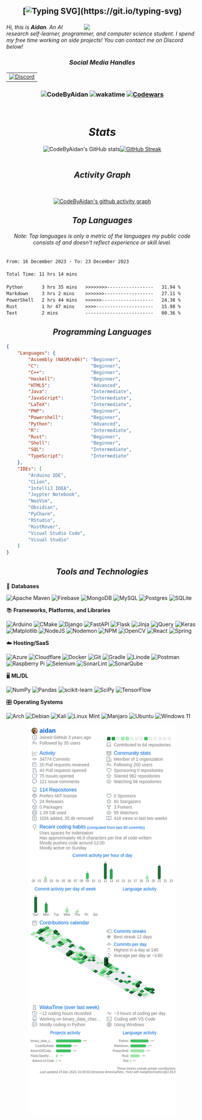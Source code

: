 <h2 align="center">

[![Typing SVG](https://readme-typing-svg.herokuapp.com?font='Comfortaa'&color=%23268F77&size=30&center=true&vCenter=true&height=30&lines=Hello+there+!;Welcome+to+my+profile+!)](https://git.io/typing-svg)

</h2>

<img align="right" src="https://user-images.githubusercontent.com/67598470/199029189-64a854c4-2f8e-421a-870c-92f3650d389e.gif" width="300">

_Hi, this is ***Aidan***. An AI research self-learner, programmer, and computer science student. I spend my free time working on side projects! You can contact me on Discord below!_

<!-- https://github.com/qoft/sellapp/pull/2#issuecomment-1341829208
Love this argument :trollface:

https://github.com/servetgulnaroglu/cube.c/issues/2#issuecomment-1272169976
teaching a person linear algebra :trollface: -->

<h3 align='center'><i>Social Media Handles</i></h3>
<p align='center'>

<table width="auto" align='center'>
<tr>
    <td align='center' width="auto">
        <a href="https://discord.com/users/300291395883892737"><img src="https://lanyard-profile-readme.vercel.app/api/300291395883892737?theme=dark&bg=00000000&animated=true&hideDiscrim=false&borderRadius=30px&idleMessage=Probably%20doing%20something%20else..." alt="Discord"></a>
    </td>
</tr>
</table>

</p>

<h3 align="center">

<img src="https://komarev.com/ghpvc/?username=CodeByAidan&label=Profile%20views&color=0e75b6&style=flat" alt="CodeByAidan" />    ![wakatime](https://wakatime.com/badge/user/df411a1a-efe6-4563-bbd4-4aeac36e8212.svg) <!-- (https://wakatime.com/@df411a1a-efe6-4563-bbd4-4aeac36e8212) --> [![Codewars](https://www.codewars.com/users/livxy/badges/micro)](https://www.codewars.com/users/livxy)

 </h3>
 </br>
<div align="center">

<h1><i>Stats</i></h1>

<!--  <img src="https://c.tenor.com/grhuEkbcNh8AAAAi/emoji-fast-typing.gif"> -->

![CodeByAidan's GitHub stats](https://github-readme-stats-livxy.vercel.app/api?username=CodeByAidan&title_color=4F8CC9&text_color=9f9f9f&show_icons=true&bg_color=00000000&hide_border=true&icon_color=4F8CC9&hide_title=true&count_private=true)[![GitHub Streak](https://streak-stats.demolab.com?user=CodeByAidan&hide_border=true&background=00000000&border=00000000&stroke=9F9F9F&ring=64B2FF&fire=4F8CC9&currStreakNum=4F8CC9&sideNums=4F8CC9&currStreakLabel=D8D8D8&sideLabels=D8D8D8&dates=9F9F9F)](https://git.io/streak-stats)
</br>
</br>
<h2><i>Activity Graph</i></h2>
</br>

[![CodeByAidan's github activity graph](https://github-readme-activity-graph.vercel.app/graph?username=CodeByAidan&bg_color=00000000&color=c7c7c7&line=75baff&point=4F8CC9&area=true&hide_border=true)](https://github.com/CodeByAidan/)

<!-- <h2><i>Language and Tools</i></h2>
</br>
 <img src="https://raw.githubusercontent.com/devicons/devicon/9f4f5cdb393299a81125eb5127929ea7bfe42889/icons/javascript/javascript-original.svg" height="auto" width="60px">
 <img src="https://www.vectorlogo.zone/logos/python/python-icon.svg" height="auto" width="60px">
 <img src="https://www.vectorlogo.zone/logos/java/java-icon.svg" height="auto" width="60px">
 <img src="https://www.vectorlogo.zone/logos/tensorflow/tensorflow-icon.svg" height="auto" width="60px">
 <img src="https://www.vectorlogo.zone/logos/google_cloud/google_cloud-ar21.svg" height="auto" width="130px">
 <img src="https://www.vectorlogo.zone/logos/github/github-icon.svg" height="auto" width="60px">
 <img src="https://raw.githubusercontent.com/bestofjs/bestofjs-webui/3d170b34b08dabaeda6158e17eee7d32b930f923/public/logos/vscode.svg" height="auto" width="60">
  <img src="https://www.vectorlogo.zone/logos/jupyter/jupyter-ar21.svg" height="auto" width="130">
 <img src="https://www.vectorlogo.zone/logos/gnu_bash/gnu_bash-official.svg" width="130px">
</br>
</br> -->

<!-- [![Top Langs](https://github-readme-stats.vercel.app/api/top-langs/?username=CodeByAidan&langs_count=10&text_color=9f9f9f&title_color=4F8CC9&bg_color=00000000&hide_border=false&layout=compact)](https://github.com/anuraghazra/github-readme-stats) -->


<h2><i>Top Languages</i></h2>

<h6> Note: Top languages is only a metric of the languages my public code consists of and doesn't reflect experience or skill level. </h6>

</div>

<!-- <table width="auto" align='center'>
<tr>
    <td align='center' width="auto">
        <a href="https://info.flagcounter.com/Y4ii"><img src="https://s01.flagcounter.com/count2/Y4ii/bg_FFFFFF/txt_000000/border_CCCCCC/columns_8/maxflags_250/viewers_0/labels_1/pageviews_1/flags_0/percent_0/" alt="Flag Counter" border="0"></a>
    </td>
</tr>
</table> -->

<!--START_SECTION:waka-->

```txt
From: 16 December 2023 - To: 23 December 2023

Total Time: 11 hrs 14 mins

Python       3 hrs 35 mins   >>>>>>>>-----------------   31.94 %
Markdown     3 hrs 2 mins    >>>>>>>------------------   27.11 %
PowerShell   2 hrs 44 mins   >>>>>>-------------------   24.38 %
Rust         1 hr 47 mins    >>>>---------------------   15.98 %
Text         2 mins          -------------------------   00.36 %
```

<!--END_SECTION:waka-->

<div align="center"><h2><i>Programming Languages</i></h2></div>


```json
{
    "Languages": {
        "Assembly (NASM/x86)": "Beginner",
        "C":                   "Beginner",
        "C++":                 "Beginner",
        "Haskell":             "Beginner",
        "HTML5":               "Advanced",
        "Java":                "Intermediate",
        "JavaScript":          "Intermediate",
        "LaTeX":               "Intermediate",
        "PHP":                 "Beginner",
        "Powershell":          "Beginner",
        "Python":              "Advanced",
        "R":                   "Intermediate",
        "Rust":                "Beginner",
        "Shell":               "Beginner",
        "SQL":                 "Intermediate",
        "TypeScript":          "Intermediate"
    },
    "IDEs": [
        "Arduino IDE",
        "CLion",
        "IntelliJ IDEA",
        "Juypter Notebook",
        "NeoVim",
        "Obsidian",
        "PyCharm",
        "RStudio",
        "RustRover",
        "Visual Studio Code",
        "Visual Studio"
    ]
}
```

<div align="center"><h2><i>Tools and Technologies</i></h2></div>

💾 **Databases** &emsp;

![Apache Maven](https://img.shields.io/badge/Apache%20Maven-C71A36?style=for-the-badge&logo=Apache%20Maven&logoColor=white)
![Firebase](https://img.shields.io/badge/Firebase-039BE5?style=for-the-badge&logo=Firebase&logoColor=white)
![MongoDB](https://img.shields.io/badge/MongoDB-%234ea94b.svg?style=for-the-badge&logo=mongodb&logoColor=white)
![MySQL](https://img.shields.io/badge/mysql-%2300f.svg?style=for-the-badge&logo=mysql&logoColor=white)
![Postgres](https://img.shields.io/badge/postgres-%23316192.svg?style=for-the-badge&logo=postgresql&logoColor=white)
![SQLite](https://img.shields.io/badge/sqlite-%2307405e.svg?style=for-the-badge&logo=sqlite&logoColor=white)

📚 **Frameworks, Platforms, and Libraries**

![Arduino](https://img.shields.io/badge/-Arduino-00979D?style=for-the-badge&logo=Arduino&logoColor=white)
![CMake](https://img.shields.io/badge/CMake-%23008FBA.svg?style=for-the-badge&logo=cmake&logoColor=white)
![Django](https://img.shields.io/badge/django-%23092E20.svg?style=for-the-badge&logo=django&logoColor=white)
![FastAPI](https://img.shields.io/badge/FastAPI-005571?style=for-the-badge&logo=fastapi)
![Flask](https://img.shields.io/badge/flask-%23000.svg?style=for-the-badge&logo=flask&logoColor=white)
![Jinja](https://img.shields.io/badge/jinja-white.svg?style=for-the-badge&logo=jinja&logoColor=black)
![jQuery](https://img.shields.io/badge/jquery-%230769AD.svg?style=for-the-badge&logo=jquery&logoColor=white)
![Keras](https://img.shields.io/badge/Keras-%23D00000.svg?style=for-the-badge&logo=Keras&logoColor=white)
![Matplotlib](https://img.shields.io/badge/Matplotlib-%23ffffff.svg?style=for-the-badge&logo=Matplotlib&logoColor=black)
![NodeJS](https://img.shields.io/badge/node.js-6DA55F?style=for-the-badge&logo=node.js&logoColor=white)
![Nodemon](https://img.shields.io/badge/NODEMON-%23323330.svg?style=for-the-badge&logo=nodemon&logoColor=%BBDEAD)
![NPM](https://img.shields.io/badge/NPM-%23CB3837.svg?style=for-the-badge&logo=npm&logoColor=white)
![OpenCV](https://img.shields.io/badge/opencv-%23white.svg?style=for-the-badge&logo=opencv&logoColor=white)
![React](https://img.shields.io/badge/react-%2320232a.svg?style=for-the-badge&logo=react&logoColor=%2361DAFB)
![Spring](https://img.shields.io/badge/spring-%236DB33F.svg?style=for-the-badge&logo=spring&logoColor=white)

☁️ **Hosting/SaaS**

![Azure](https://img.shields.io/badge/azure-%230072C6.svg?style=for-the-badge&logo=microsoftazure&logoColor=white)
![Cloudflare](https://img.shields.io/badge/Cloudflare-F38020?style=for-the-badge&logo=Cloudflare&logoColor=white)
![Docker](https://img.shields.io/badge/docker-%230db7ed.svg?style=for-the-badge&logo=docker&logoColor=white)
![Git](https://img.shields.io/badge/git-%23F05033.svg?style=for-the-badge&logo=git&logoColor=white)
![Gradle](https://img.shields.io/badge/Gradle-02303A.svg?style=for-the-badge&logo=Gradle&logoColor=white)
![Linode](https://img.shields.io/badge/linode-00A95C?style=for-the-badge&logo=linode&logoColor=white)
![Postman](https://img.shields.io/badge/Postman-FF6C37?style=for-the-badge&logo=postman&logoColor=white)
![Raspberry Pi](https://img.shields.io/badge/-RaspberryPi-C51A4A?style=for-the-badge&logo=Raspberry-Pi)
![Selenium](https://img.shields.io/badge/-selenium-%43B02A?style=for-the-badge&logo=selenium&logoColor=white)
![SonarLint](https://img.shields.io/badge/SonarLint-CB2029?style=for-the-badge&logo=SONARLINT&logoColor=white)
![SonarQube](https://img.shields.io/badge/SonarQube-black?style=for-the-badge&logo=sonarqube&logoColor=4E9BCD)

🖥️ **ML/DL**

![NumPy](https://img.shields.io/badge/numpy-%23013243.svg?style=for-the-badge&logo=numpy&logoColor=white)
![Pandas](https://img.shields.io/badge/pandas-%23150458.svg?style=for-the-badge&logo=pandas&logoColor=white)
![scikit-learn](https://img.shields.io/badge/scikit--learn-%23F7931E.svg?style=for-the-badge&logo=scikit-learn&logoColor=white)
![SciPy](https://img.shields.io/badge/SciPy-%230C55A5.svg?style=for-the-badge&logo=scipy&logoColor=%white)
![TensorFlow](https://img.shields.io/badge/TensorFlow-%23FF6F00.svg?style=for-the-badge&logo=TensorFlow&logoColor=white)

🎛️ **Operating Systems**

![Arch](https://img.shields.io/badge/Arch%20Linux-1793D1?logo=arch-linux&logoColor=fff&style=for-the-badge)
![Debian](https://img.shields.io/badge/Debian-D70A53?style=for-the-badge&logo=debian&logoColor=white)
![Kali](https://img.shields.io/badge/Kali-268BEE?style=for-the-badge&logo=kalilinux&logoColor=white)
![Linux Mint](https://img.shields.io/badge/Linux%20Mint-87CF3E?style=for-the-badge&logo=Linux%20Mint&logoColor=white)
![Manjaro](https://img.shields.io/badge/Manjaro-35BF5C?style=for-the-badge&logo=Manjaro&logoColor=white)
![Ubuntu](https://img.shields.io/badge/Ubuntu-E95420?style=for-the-badge&logo=ubuntu&logoColor=white)
![Windows 11](https://img.shields.io/badge/Windows%2011-%230079d5.svg?style=for-the-badge&logo=Windows%2011&logoColor=white)


<!-- <table width="100%" align='center'>
  <tr>
  <td width="50%" align='center'>

&nbsp; <br> [![spotify-github-profile](https://spotify-github-profile.vercel.app/api/view?uid=aidan-332&cover_image=true&theme=default&show_offline=false&background_color=000000&bar_color=53b14f&bar_color_cover=false)](https://github.com/kittinan/spotify-github-profile)

  </td>
  <td width="50%">
&nbsp;      <p align="center"><a href="https://user-images.githubusercontent.com/67598470/199029447-43a7bb6d-4414-49a4-9951-0b9a6022ca2c.gif"><img src="https://user-images.githubusercontent.com/67598470/199029447-43a7bb6d-4414-49a4-9951-0b9a6022ca2c.gif" alt="cat"></a></p>

  </p>
  </td>
</table> -->
<!--
<p align="center">
    <img src="https://discord.c99.nl/widget/theme-2/300291395883892737.png">
</p>
 -->

<p align="center">
    <img src="github-metrics.png">
</p>
